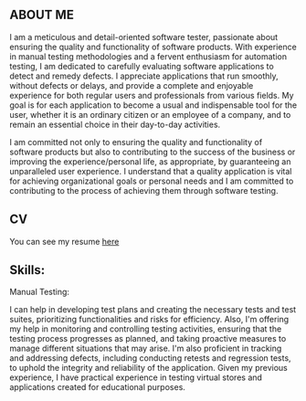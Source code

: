 ## ABOUT ME

I am a meticulous and detail-oriented software tester, passionate about ensuring the quality and functionality of software products. With experience in manual testing methodologies and a fervent enthusiasm for automation testing, I am dedicated to carefully evaluating software applications to detect and remedy defects. I appreciate applications that run smoothly, without defects or delays, and provide a complete and enjoyable experience for both regular users and professionals from various fields. My goal is for each application to become a usual and indispensable tool for the user, whether it is an ordinary citizen or an employee of a company, and to remain an essential choice in their day-to-day activities.

I am committed not only to ensuring the quality and functionality of software products but also to contributing to the success of the business or improving the experience/personal life, as appropriate, by guaranteeing an unparalleled user experience. I understand that a quality application is vital for achieving organizational goals or personal needs and I am committed to contributing to the process of achieving them through software testing.

## CV

You can see my resume [here](https://github.com/Dragosne/Portfolio/blob/main/TM-Projects/TEST%20PLAN%20PROJECT/ProjectImages/CV_Dragos_Nechifor_QA_Tester.pdf)


## Skills:

Manual Testing:

I can help in developing test plans and creating the necessary tests and test suites, prioritizing functionalities and risks for efficiency. Also, I'm offering my help in monitoring and controlling testing activities, ensuring that the testing process progresses as planned, and taking proactive measures to manage different situations that may arise. I'm also proficient in tracking and addressing defects, including conducting retests and regression tests, to uphold the integrity and reliability of the application. 
Given my previous experience, I have practical experience in testing virtual stores and applications created for educational purposes.


